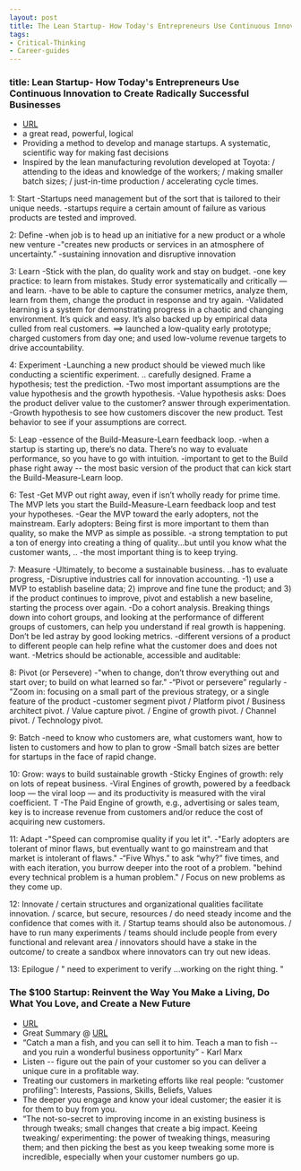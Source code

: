 ```yaml
---
layout: post
title: The Lean Startup- How Today's Entrepreneurs Use Continuous Innovation to Create Radically Successful Businesses
tags:
- Critical-Thinking
- Career-guides
---
```


### title: Lean Startup- How Today's Entrepreneurs Use Continuous Innovation to Create Radically Successful Businesses
- [URL](https://www.amazon.com/dp/B004J4XGN6/ref=dp-kindle-redirect?_encoding=UTF8&btkr=1)
- a great read, powerful, logical
- Providing a method to develop and manage startups. A systematic, scientific way for making fast decisions 
- Inspired by the lean manufacturing revolution developed at Toyota: /  attending to the ideas and knowledge of the workers; /  making smaller batch sizes; / just-in-time production / accelerating cycle times. 

1: Start
	-Startups need management but of the sort that is tailored to their unique needs.
  	-startups require a certain amount of failure as various products are tested and improved. 

2: Define
  	-when job is to head up an initiative for a new product or a whole new venture
  	-"creates new products or services in an atmosphere of uncertainty.” 
  	-sustaining innovation and disruptive innovation 

 3: Learn
	-Stick with the plan, do quality work and stay on budget. 
	-one key practice: to learn from mistakes. Study error systematically and critically — and learn. 
	-have to be able to capture the consumer metrics, analyze them, learn from them, change the product in response and try again. 
	-Validated learning is a system for demonstrating progress in a chaotic and changing environment. It’s quick and easy. It’s also backed up by empirical data culled from real customers. ==> launched a low-quality early prototype; charged customers from day one; and used low-volume revenue targets to drive accountability. 

 4: Experiment
	-Launching a new product should be viewed much like conducting a scientific experiment. .. carefully designed. Frame a hypothesis; test the prediction.
	-Two most important assumptions are the value hypothesis and the growth hypothesis. 
	-Value hypothesis asks: Does the product deliver value to the customer?  answer through experimentation. 
	-Growth hypothesis to see how customers discover the new product. Test behavior to see if your assumptions are correct.

 5: Leap
	-essence of the Build-Measure-Learn feedback loop. 
	-when a startup is starting up, there’s no data. There’s no way to evaluate performance, so you have to go with intuition. 
	-important to get to the Build phase right away -- the most basic version of the product that can kick start the Build-Measure-Learn loop.

 6: Test
	-Get  MVP out  right away, even if isn’t wholly ready for prime time. The MVP lets you start the Build-Measure-Learn feedback loop and test your hypotheses.
	-Gear the MVP toward the early adopters, not the mainstream. Early adopters: Being first is more important to them than quality, so make the MVP as simple as possible. 
	-a strong temptation to put a ton of energy into creating a thing of quality...but until you know what the customer wants, ..
	-the most important thing is to keep trying. 

 7: Measure
	-Ultimately, to become a sustainable business. ..has to evaluate progress, 
	-Disruptive industries call for innovation accounting. 
	-1) use a MVP to establish baseline data; 2) improve and fine tune the product; and 3) if the product continues to improve, pivot and establish a new baseline, starting the process over again.
	-Do a cohort analysis. Breaking things down into cohort groups, and looking at the performance of different groups of customers, can help you understand if real growth is happening. Don’t be led astray by good looking metrics.
	-different versions of a product to different people can help refine what the customer does and does not want. 
	-Metrics should be actionable, accessible and auditable:

 8: Pivot (or Persevere)
	-"when to change, don’t throw everything out and start over;  to build on what learned so far."
	-“Pivot or persevere” regularly 
	-"Zoom in: focusing on a small part of the previous strategy, or a single feature of the product
	-customer segment pivot / Platform pivot / Business architect pivot. / Value capture pivot. / Engine of growth pivot. / Channel pivot. / Technology pivot.

 9: Batch
 	-need to know who customers are, what  customers want, how to listen to  customers and how to plan to grow 
	-Small batch sizes are better for startups in the face of rapid change. 

 10: Grow:  ways to build sustainable growth
	-Sticky Engines of growth: rely on lots of repeat business. 
	-Viral Engines of growth, powered by a feedback loop — the viral loop — and its productivity is measured with the viral coefficient. T
	-The Paid Engine of growth, e.g., advertising or sales team, key is to increase revenue from customers and/or reduce the cost of acquiring new customers.

 11: Adapt
	-"Speed can compromise quality if you let it".
	-"Early adopters are tolerant of minor flaws, but eventually  want to go mainstream and that market is intolerant of flaws."
	-“Five Whys.” to ask “why?” five times, and with each iteration, you burrow deeper into the root of a problem. "behind every technical problem is a human problem."  /  Focus on new problems as they come up.

 12: Innovate / certain structures and organizational qualities facilitate innovation. /  scarce, but secure, resources / do need steady income and the confidence that comes with it. / Startup teams should also be autonomous. / have to run many experiments / teams should include people from every functional and relevant area / innovators should have a stake in the outcome/  to create a sandbox where innovators can try out new ideas. 

 13: Epilogue / " need to experiment to verify ...working on the right thing. "





### The $100 Startup: Reinvent the Way You Make a Living, Do What You Love, and Create a New Future
- [URL](https://www.goodreads.com/book/show/12605157-the-100-startup)
- Great Summary @ [URL](https://www.forbes.com/sites/ericwagner/2012/09/27/the-100-startup-entrepreneur/#3f4cc16414c9)
- “Catch a man a fish, and you can sell it to him. Teach a man to fish -- and you ruin a wonderful business opportunity” - Karl Marx
- Listen -- figure out the pain of your customer so you can deliver a unique cure in a profitable way.
- Treating our customers in marketing efforts like real people: “customer profiling”: Interests, Passions, Skills, Beliefs, Values
- The deeper you engage and know your ideal customer; the easier it is for them to buy from you.
- “The not-so-secret to improving income in an existing business is through tweaks; small changes that create a big impact. Keeing tweaking/ experimenting: the power of tweaking things, measuring them; and then picking the best as you keep tweaking some more is incredible, especially when your customer numbers go up.
